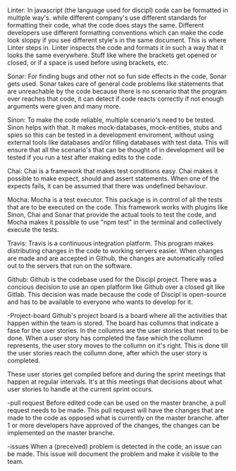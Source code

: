 Linter:
In javascript (the language used for discipl) code can be formatted in multiple way's. while different company's use different standards for formatting their code, what the code does stays the same. Different developers use different formatting conventions which can make the code look sloppy if you see different style's in the same document. This is where Linter steps in. Linter inspects the code and formats it in such a way that it looks the same everywhere. Stuff like where the brackets get opened or closed, or if a space is used before using brackets, etc.

Sonar:
For finding bugs and other not so fun side effects in the code, Sonar gets used. Sonar takes care of general code problems like statements that are unreachable by the code because there is no scenario that the program ever reaches that code, it can detect if code reacts correctly if not enough arguments were given and many more.

Sinon:
To make the code reliable, multiple scenario's need to be tested. Sinon helps with that. It makes mock-databases, mock-entities, stubs and spies so this can be tested in a development enviroment, without using external tools like databases and/or filling databases with test data. This will ensure that all the scenario's that can be thought of in development will be tested if you run a test after making edits to the code.

Chai:
Chai is a framework that makes test conditions easy. Chai makes it possible to make expect, should and assert statements. When one of the expects fails, it can be assumed that there was undefined behaviour.

Mocha:
Mocha is a test executor. This package is in control of all the tests that are to be executed on the code. This framework works with plugins like Sinon, Chai and Sonar that provide the actual tools to test the code, and Mocha makes it possible to use "npm test" in the terminal and collectively execute the tests.

Travis:
Travis is a continuous integration platform. This program makes distributing changes in the code to working servers easier. When changes are made and are accepted in Github, the changes are automatically rolled out to the servers that run on the software.

Github:
Github is the codebase used for the Discipl project. There was a concious decision to use an open platform like Github over a closed git like Gitlab. This decision was made because the code of Discipl is open-source and has to be available to everyone who wants to develop for it.

-Project-board
Github's project board is a board where all the activities that happen within the team is stored. The board has collumns that indicate a fase for the user stories. In the collumns are the user stories that need to be done. When a user story has completed the fase which the collumn represents, the user story moves to the collumn on it's right. This is done till the user stories reach the collumn done, after which the user story is completed.

These user stories get compiled before and during the sprint meetings that happen at regular intervals. It's at this meetings that decisions about what user stories to handle at the current sprint occurs.

-pull request
Before edited code can be used on the master branche, a pull request needs to be made. This pull request will have the changes that are made to the code as opposed what is currently on the master branche. after 1 or more developers have approved of the changes, the changes can be implemented on the master branche.

-issues
When a (preceived) problem is detected in the code, an issue can be made. This issue will document the problem and make it visible to the team.
